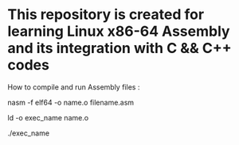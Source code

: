 # This repository is created for learning Linux x86-64 Assembly and its integration with C && C++ codes
How to compile and run Assembly files :

nasm -f elf64 -o name.o filename.asm

ld -o exec_name name.o

./exec_name

